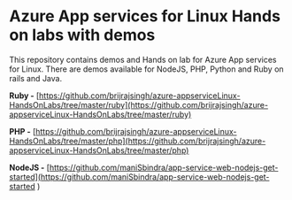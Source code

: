 # Azure App services for Linux Hands on labs with demos

This repository contains demos and Hands on lab for Azure App services for Linux.
There are demos available for NodeJS, PHP, Python and Ruby on rails and Java.


**Ruby -** [https://github.com/brijrajsingh/azure-appserviceLinux-HandsOnLabs/tree/master/ruby](https://github.com/brijrajsingh/azure-appserviceLinux-HandsOnLabs/tree/master/ruby) 

**PHP -** [https://github.com/brijrajsingh/azure-appserviceLinux-HandsOnLabs/tree/master/php](https://github.com/brijrajsingh/azure-appserviceLinux-HandsOnLabs/tree/master/php) 

**NodeJS -** [https://github.com/maniSbindra/app-service-web-nodejs-get-started](https://github.com/maniSbindra/app-service-web-nodejs-get-started ) 



 

